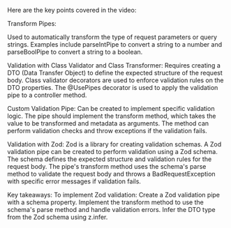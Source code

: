 Here are the key points covered in the video:

Transform Pipes:

Used to automatically transform the type of request parameters or query strings.
Examples include parseIntPipe to convert a string to a number and parseBoolPipe to convert a string to a boolean.

Validation with Class Validator and Class Transformer:
Requires creating a DTO (Data Transfer Object) to define the expected structure of the request body.
Class validator decorators are used to enforce validation rules on the DTO properties.
The @UsePipes decorator is used to apply the validation pipe to a controller method.

Custom Validation Pipe:
Can be created to implement specific validation logic.
The pipe should implement the transform method, which takes the value to be transformed and metadata as arguments.
The method can perform validation checks and throw exceptions if the validation fails.

Validation with Zod:
Zod is a library for creating validation schemas.
A Zod validation pipe can be created to perform validation using a Zod schema.
The schema defines the expected structure and validation rules for the request body.
The pipe's transform method uses the schema's parse method to validate the request body and throws a BadRequestException with specific error messages if validation fails.

Key takeaways:
To implement Zod validation:
Create a Zod validation pipe with a schema property.
Implement the transform method to use the schema's parse method and handle validation errors.
Infer the DTO type from the Zod schema using z.infer.
